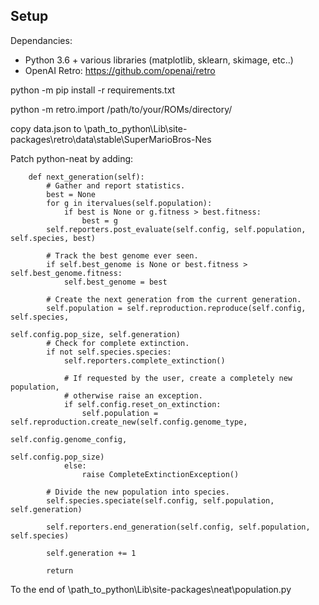 ## Setup
Dependancies:
* Python 3.6 + various libraries (matplotlib, sklearn, skimage, etc..)
* OpenAI Retro: https://github.com/openai/retro

python -m pip install -r requirements.txt

python -m retro.import /path/to/your/ROMs/directory/

copy data.json to \path_to_python\Lib\site-packages\retro\data\stable\SuperMarioBros-Nes

Patch python-neat by adding:
```
    def next_generation(self):
        # Gather and report statistics.
        best = None
        for g in itervalues(self.population):
            if best is None or g.fitness > best.fitness:
                best = g
        self.reporters.post_evaluate(self.config, self.population, self.species, best)

        # Track the best genome ever seen.
        if self.best_genome is None or best.fitness > self.best_genome.fitness:
            self.best_genome = best

        # Create the next generation from the current generation.
        self.population = self.reproduction.reproduce(self.config, self.species,
                                                          self.config.pop_size, self.generation)
        # Check for complete extinction.
        if not self.species.species:
            self.reporters.complete_extinction()

            # If requested by the user, create a completely new population,
            # otherwise raise an exception.
            if self.config.reset_on_extinction:
                self.population = self.reproduction.create_new(self.config.genome_type,
                                                                   self.config.genome_config,
                                                                   self.config.pop_size)
            else:
                raise CompleteExtinctionException()

        # Divide the new population into species.
        self.species.speciate(self.config, self.population, self.generation)

        self.reporters.end_generation(self.config, self.population, self.species)

        self.generation += 1

        return
```

To the end of \path_to_python\Lib\site-packages\neat\population.py
